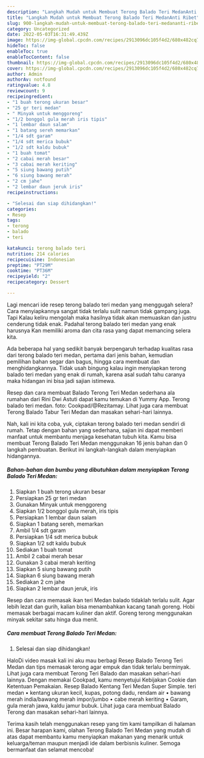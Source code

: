```yaml
---
description: "Langkah Mudah untuk Membuat Terong Balado Teri MedanAnti Ribet"
title: "Langkah Mudah untuk Membuat Terong Balado Teri MedanAnti Ribet"
slug: 900-langkah-mudah-untuk-membuat-terong-balado-teri-medananti-ribet
category: Uncategorized
date: 2022-05-03T16:31:49.439Z
image: https://img-global.cpcdn.com/recipes/2913096dc105f4d2/680x482cq70/terong-balado-teri-medan-foto-resep-utama.jpg
hideToc: false
enableToc: true
enableTocContent: false
thumbnail: https://img-global.cpcdn.com/recipes/2913096dc105f4d2/680x482cq70/terong-balado-teri-medan-foto-resep-utama.jpg
cover: https://img-global.cpcdn.com/recipes/2913096dc105f4d2/680x482cq70/terong-balado-teri-medan-foto-resep-utama.jpg
author: Admin
authorAv: notfound
ratingvalue: 4.8
reviewcount: 9
recipeingredient:
- "1 buah terong ukuran besar"
- "25 gr teri medan"
- " Minyak untuk menggoreng"
- "1/2 bonggol gula merah iris tipis"
- "1 lembar daun salam"
- "1 batang sereh memarkan"
- "1/4 sdt garam"
- "1/4 sdt merica bubuk"
- "1/2 sdt kaldu bubuk"
- "1 buah tomat"
- "2 cabai merah besar"
- "3 cabai merah keriting"
- "5 siung bawang putih"
- "6 siung bawang merah"
- "2 cm jahe"
- "2 lembar daun jeruk iris"
recipeinstructions:

- "Selesai dan siap dihidangkan!"
categories:
- Resep
tags:
- terong
- balado
- teri

katakunci: terong balado teri 
nutrition: 214 calories
recipecuisine: Indonesian
preptime: "PT29M"
cooktime: "PT36M"
recipeyield: "2"
recipecategory: Dessert

---
```



Lagi mencari ide resep terong balado teri medan yang menggugah selera? Cara menyiapkannya sangat tidak terlalu sulit namun tidak gampang juga. Tapi Kalau keliru mengolah maka hasilnya tidak akan memuaskan dan justru cenderung tidak enak. Padahal terong balado teri medan yang enak harusnya Kan memiliki aroma dan cita rasa yang dapat memancing selera kita.


Ada beberapa hal yang sedikit banyak berpengaruh terhadap kualitas rasa dari terong balado teri medan, pertama dari jenis bahan, kemudian pemilihan bahan segar dan bagus, hingga cara membuat dan menghidangkannya. Tidak usah bingung kalau ingin menyiapkan terong balado teri medan yang enak di rumah, karena asal sudah tahu caranya maka hidangan ini bisa jadi sajian istimewa.

Resep dan cara membuat Balado Terong Teri Medan sederhana ala rumahan dari Rini Dwi Astuti dapat kamu temukan di Yummy App. Terong balado teri medan. foto: Cookpad/@Rezitamay. Lihat juga cara membuat Terong Balado Tabur Teri Medan dan masakan sehari-hari lainnya.


Nah, kali ini kita coba, yuk, ciptakan terong balado teri medan sendiri di rumah. Tetap dengan bahan yang sederhana, sajian ini dapat memberi manfaat untuk membantu menjaga kesehatan tubuh kita. Kamu bisa membuat Terong Balado Teri Medan menggunakan 16 jenis bahan dan 0 langkah pembuatan. Berikut ini langkah-langkah dalam menyiapkan hidangannya.

<!--inarticleads1-->

##### Bahan-bahan dan bumbu yang dibutuhkan dalam menyiapkan Terong Balado Teri Medan:

1. Siapkan 1 buah terong ukuran besar
1. Persiapkan 25 gr teri medan
1. Gunakan  Minyak untuk menggoreng
1. Siapkan 1/2 bonggol gula merah, iris tipis
1. Persiapkan 1 lembar daun salam
1. Siapkan 1 batang sereh, memarkan
1. Ambil 1/4 sdt garam
1. Persiapkan 1/4 sdt merica bubuk
1. Siapkan 1/2 sdt kaldu bubuk
1. Sediakan 1 buah tomat
1. Ambil 2 cabai merah besar
1. Gunakan 3 cabai merah keriting
1. Siapkan 5 siung bawang putih
1. Siapkan 6 siung bawang merah
1. Sediakan 2 cm jahe
1. Siapkan 2 lembar daun jeruk, iris


Resep dan cara memasak ikan teri Medan balado tidaklah terlalu sulit. Agar lebih lezat dan gurih, kalian bisa menambahkan kacang tanah goreng. Hobi memasak berbagai macam kuliner dan aktif. Goreng terong menggunakan minyak sekitar satu hinga dua menit. 

<!--inarticleads2-->

##### Cara membuat Terong Balado Teri Medan:


1. Selesai dan siap dihidangkan!

HaloDi video masak kali ini aku mau berbagi Resep Balado Terong Teri Medan dan tips memasak terong agar empuk dan tidak terlalu berminyak. Lihat juga cara membuat Terong Teri Balado dan masakan sehari-hari lainnya. Dengan memakai Cookpad, kamu menyetujui Kebijakan Cookie dan Ketentuan Pemakaian. Resep Balado Kentang Teri Medan Super Simple. teri medan • kentang ukuran kecil, kupas, potong dadu, rendam air • bawang merah india/bawang merah impor/jumbo • cabe merah keriting • Garam, gula merah jawa, kaldu jamur bubuk. Lihat juga cara membuat Balado Terong dan masakan sehari-hari lainnya. 

Terima kasih telah menggunakan resep yang tim kami tampilkan di halaman ini. Besar harapan kami, olahan Terong Balado Teri Medan yang mudah di atas dapat membantu kamu menyiapkan makanan yang menarik untuk keluarga/teman maupun menjadi ide dalam berbisnis kuliner. Semoga bermanfaat dan selamat mencoba!
